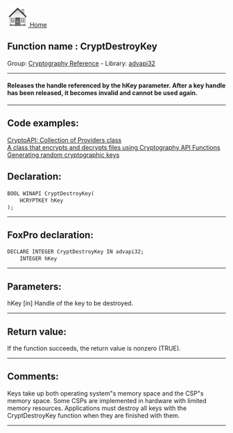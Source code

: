 [<img src="../../images/home.png"> Home ](https://github.com/VFPX/Win32API)  

## Function name : CryptDestroyKey
Group: [Cryptography Reference](../../functions_group.md#Cryptography_Reference)  -  Library: [advapi32](../../../libraries.md#advapi32)  
***  


#### Releases the handle referenced by the hKey parameter. After a key handle has been released, it becomes invalid and cannot be used again.
***  


## Code examples:
[CryptoAPI: Collection of Providers class](../../samples/sample_463.md)  
[A class that encrypts and decrypts files using Cryptography API Functions](../../samples/sample_511.md)  
[Generating random cryptographic keys](../../samples/sample_590.md)  

## Declaration:
```foxpro  
BOOL WINAPI CryptDestroyKey(
	HCRYPTKEY hKey
);  
```  
***  


## FoxPro declaration:
```foxpro  
DECLARE INTEGER CryptDestroyKey IN advapi32;
	INTEGER hKey  
```  
***  


## Parameters:
hKey 
[in] Handle of the key to be destroyed.  
***  


## Return value:
If the function succeeds, the return value is nonzero (TRUE).  
***  


## Comments:
Keys take up both operating system"s memory space and the CSP"s memory space. Some CSPs are implemented in hardware with limited memory resources. Applications must destroy all keys with the CryptDestroyKey function when they are finished with them.  
  
***  

